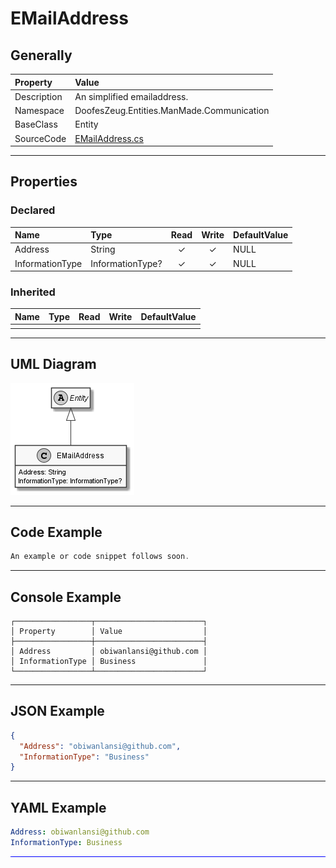 ﻿# EMailAddress

## Generally

|Property|Value|
|:-|:-|
|Description|An simplified emailaddress.|
|Namespace|DoofesZeug.Entities.ManMade.Communication|
|BaseClass|Entity|
|SourceCode|[EMailAddress.cs](../../../../DoofesZeug.Library/Src/Entities/ManMade/Communication/EMailAddress.cs)|

---

## Properties

### Declared

|Name|Type|Read|Write|DefaultValue|
|:---|:---|:--:|:---:|:-----------|
|Address|String|&#x2713;|&#x2713;|NULL|
|InformationType|InformationType?|&#x2713;|&#x2713;|NULL|

### Inherited

|Name|Type|Read|Write|DefaultValue|
|:---|:---|:--:|:---:|:-----------|
|    |    |    |     |            |

---

## UML Diagram

![EMailAddress.png](./EMailAddress.png "EMailAddress")

---

## Code Example

```cs
An example or code snippet follows soon.
```

---

## Console Example

```console
┌─────────────────┬────────────────────────┐
│ Property        │ Value                  │
├─────────────────┼────────────────────────┤
│ Address         │ obiwanlansi@github.com │
│ InformationType │ Business               │
└─────────────────┴────────────────────────┘
```

---

## JSON Example

```json
{
  "Address": "obiwanlansi@github.com",
  "InformationType": "Business"
}
```

---

## YAML Example

```yaml
Address: obiwanlansi@github.com
InformationType: Business
```

<hr style="background: blue;" />
